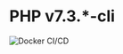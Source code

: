 # PHP v7.3.\*-cli

![Docker CI/CD](https://github.com/nathane/php/workflows/Docker%20CI/CD/badge.svg?branch=7.3-cli)
